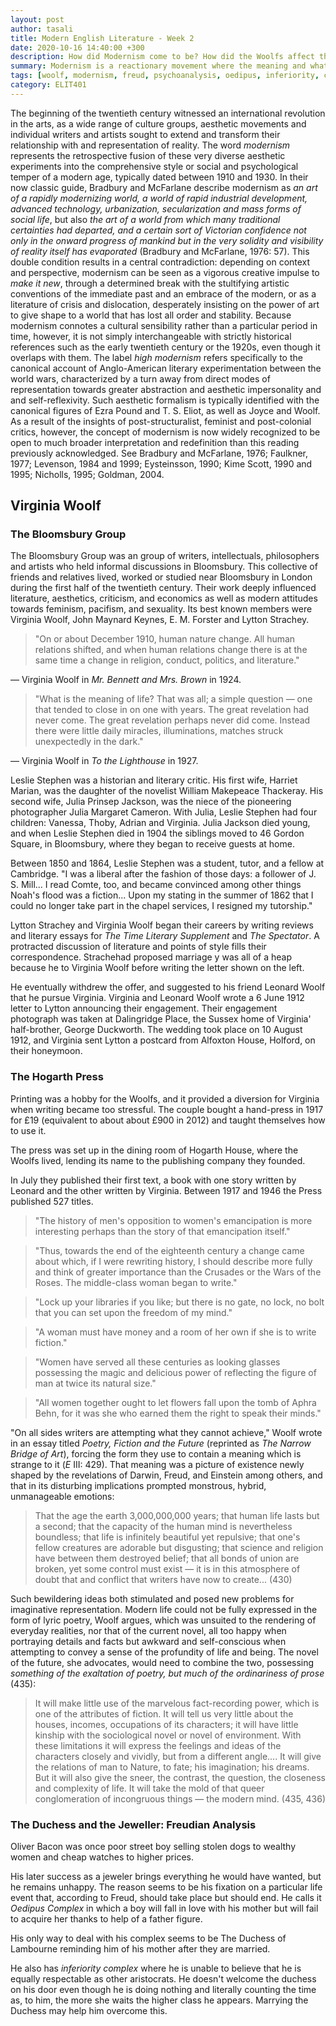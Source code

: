 ```yaml
---
layout: post
author: tasali
title: Modern English Literature - Week 2
date: 2020-10-16 14:40:00 +300
description: How did Modernism come to be? How did the Woolfs affect the process?
summary: Modernism is a reactionary movement where the meaning and what came with it were no longer in-place. The Woolf Family made it so that the modernism was far away from what it was when it had first surfaced.
tags: [woolf, modernism, freud, psychoanalysis, oedipus, inferiority, complex, bloomsbury, hogarth]
category: ELIT401 
---
```


The beginning of the twentieth century witnessed an international revolution in the arts, as a wide range of culture groups, aesthetic movements and individual writers and artists sought to extend and transform their relationship with and representation of reality. The word _modernism_ represents the retrospective fusion of these very diverse aesthetic experiments into the comprehensive style or social and psychological temper of a modern age, typically dated between 1910 and 1930. In their now classic guide, Bradbury and McFarlane describe modernism as *an art of a rapidly modernizing world, a world of rapid industrial development, advanced technology, urbanization, secularization and mass forms of social life*, but also *the art of a world from which many traditional certainties had departed, and a certain sort of Victorian confidence not only in the onward progress of mankind but in the very solidity and visibility of reality itself has evaporated* (Bradbury and McFarlane, 1976: 57). This double condition results in a central contradiction: depending on context and perspective, modernism can be seen as a vigorous creative impulse to *make it new*, through a determined break with the stultifying artistic conventions of the immediate past and an embrace of the modern, or as a literature of crisis and dislocation, desperately insisting on the power of art to give shape to a world that has lost all order and stability. Because modernism connotes a cultural sensibility rather than a particular period in time, however, it is not simply interchangeable with strictly historical references such as the early twentieth century or the 1920s, even though it overlaps with them. The label _high modernism_ refers specifically to the canonical account of Anglo-American literary experimentation between the world wars, characterized by a turn away from direct modes of representation towards greater abstraction and aesthetic impersonality and and self-reflexivity. Such aesthetic formalism is typically identified with the canonical figures of Ezra Pound and T. S. Eliot, as well as Joyce and Woolf. As a result of the insights of post-structuralist, feminist and post-colonial critics, however, the concept of modernism is now widely recognized to be open to much broader interpretation and redefinition than this reading previously acknowledged. See Bradbury and McFarlane, 1976; Faulkner, 1977; Levenson, 1984 and 1999; Eysteinsson, 1990; Kime Scott, 1990 and 1995; Nicholls, 1995; Goldman, 2004.

## Virginia Woolf

### The Bloomsbury Group

The Bloomsbury Group was an group of writers, intellectuals, philosophers and artists who held informal discussions in Bloomsbury. This collective of friends and relatives lived, worked or studied near Bloomsbury in London during the first half of the twentieth century. Their work deeply influenced literature, aesthetics, criticism, and economics as well as modern attitudes towards feminism, pacifism, and sexuality. Its best known members were Virginia Woolf, John Maynard Keynes, E. M. Forster and Lytton Strachey.

> "On or about December 1910, human nature change. All human relations shifted, and when human relations change there is at the same time a change in religion, conduct, politics, and literature."

— Virginia Woolf in _Mr. Bennett and Mrs. Brown_ in 1924.

> "What is the meaning of life? That was all; a simple question — one that tended to close in on one with years. The great revelation had never come. The great revelation perhaps never did come. Instead there were little daily miracles, illuminations, matches struck unexpectedly in the dark."

— Virginia Woolf in _To the Lighthouse_ in 1927.

Leslie Stephen was a historian and literary critic. His first wife, Harriet Marian, was the daughter of the novelist William Makepeace Thackeray. His second wife, Julia Prinsep Jackson, was the niece of the pioneering photographer Julia Margaret Cameron. With Julia, Leslie Stephen had four children: Vanessa, Thoby, Adrian and Virginia. Julia Jackson died young, and when Leslie Stephen died in 1904 the siblings moved to 46 Gordon Square, in Bloomsbury, where they began to receive guests at home.

Between 1850 and 1864, Leslie Stephen was a student, tutor, and a fellow at Cambridge. "I was a liberal after the fashion of those days: a follower of J. S. Mill... I read Comte, too, and became convinced among other things Noah's flood was a fiction... Upon my stating in the summer of 1862 that I could no longer take part in the chapel services, I resigned my tutorship."

Lytton Strachey and Virginia Woolf began their careers by writing reviews and literary essays for _The Time Literary Supplement_ and *The Spectator*. A protracted discussion of literature and points of style fills their correspondence. Strachehad proposed marriage y was all of a heap because he to Virginia Woolf before writing the letter shown on the left. 

He eventually withdrew the offer, and suggested to his friend Leonard Woolf that he pursue Virginia. Virginia and Leonard Woolf wrote a 6 June 1912 letter to Lytton announcing their engagement. Their engagement photograph was taken at Dalingridge Place, the Sussex home of Virginia' half-brother, George Duckworth. The wedding took place on 10 August 1912, and Virginia sent Lytton a postcard from Alfoxton House, Holford, on their honeymoon.

### The Hogarth Press

Printing was a hobby for the Woolfs, and it provided a diversion for Virginia when writing became too stressful. The couple bought a hand-press in 1917 for £19 (equivalent to about about £900 in 2012) and taught themselves how to use it.

The press was set up in the dining room of Hogarth House, where the Woolfs lived, lending its name to the publishing company they founded.

In July they published their first text, a book with one story written by Leonard and the other written by Virginia. Between 1917 and 1946 the Press published 527 titles.

> "The history of men's opposition to women's emancipation is more interesting perhaps than the story of that emancipation itself."

> "Thus, towards the end of the eighteenth century a change came about which, if I were rewriting history, I should describe more fully and think of greater importance than the Crusades or the Wars of the Roses. The middle-class woman began to write."

> "Lock up your libraries if you like; but there is no gate, no lock, no bolt that you can set upon the freedom of my mind."

> "A woman must have money and a room of her own if she is to write fiction."

> "Women have served all these centuries as looking glasses possessing the magic and delicious power of reflecting the figure of man at twice its natural size." 

> "All women together ought to let flowers fall upon the tomb of Aphra Behn, for it was she who earned them the right to speak their minds."

"On all sides writers are attempting what they cannot achieve," Woolf wrote in an essay titled _Poetry, Fiction and the Future_ (reprinted as *The Narrow Bridge of Art*), forcing the form they use to contain a meaning which is strange to it (*E* III: 429). That meaning was a picture of existence newly shaped by the revelations of Darwin, Freud, and Einstein among others, and that in its disturbing implications prompted monstrous, hybrid, unmanageable emotions:

> That the age the earth 3,000,000,000 years; that human life lasts but a second; that the capacity of the human mind is nevertheless boundless; that life is infinitely beautiful yet repulsive; that one's fellow creatures are adorable but disgusting; that science and religion have between them destroyed belief; that all bonds of union are broken, yet some control must exist — it is in this atmosphere of doubt that and conflict that writers have now to create... (430)

Such bewildering ideas both stimulated and posed new problems for imaginative representation. Modern life could not be fully expressed in the form of lyric poetry, Woolf argues, which was unsuited to the rendering of everyday realities, nor that of the current novel, all too happy when portraying details and facts but awkward and self-conscious when attempting to convey a sense of the profundity of life and being. The novel of the future, she advocates, would need to combine the two, possessing _something of the exaltation of poetry, but much of the ordinariness of prose_ (435):

> It will make little use of the marvelous fact-recording power, which is one of the attributes of fiction. It will tell us very little about the houses, incomes, occupations of its characters; it will have little kinship with the sociological novel or novel of environment. With these limitations it will express the feelings and ideas of the characters closely and vividly, but from a different angle.... It will give the relations of man to Nature, to fate; his imagination; his dreams. But it will also give the sneer, the contrast, the question, the closeness and complexity of life. It will take the mold of that queer conglomeration of incongruous things — the modern mind. (435, 436)

### The Duchess and the Jeweller: Freudian Analysis

Oliver Bacon was once poor street boy selling stolen dogs to wealthy women and cheap watches to higher prices.

His later success as a jeweler brings everything he would have wanted, but he remains unhappy. The reason seems to be his fixation on a particular life event that, according to Freud, should take place but should end. He calls it _Oedipus Complex_ in which a boy will fall in love with his mother but will fail to acquire her thanks to help of a father figure.

His only way to deal with his complex seems to be The Duchess of Lambourne reminding him of his mother after they are married.

He also has _inferiority complex_ where he is unable to believe that he is equally respectable as other aristocrats. He doesn't welcome the duchess on his door even though he is doing nothing and literally counting the time as, to him, the more she waits the higher class he appears. Marrying the Duchess may help him overcome this.



